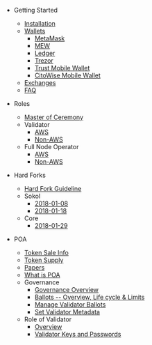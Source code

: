 * Getting Started
    * [Installation](POA-Installation)
    * [Wallets](https://github.com/poanetwork/wiki/wiki/Wallets)
        * [MetaMask](POA-Network-on-MetaMask)
        * [MEW](POA-Network-on-MEW)
        * [Ledger](POA-Network-on-Ledger)
        * [Trezor](POA-Network-on-Trezor)
        * [Trust Mobile Wallet](POA-Network-on-Trust-Wallet)
        * [CitoWise Mobile Wallet](POA-Network-on-CitoWise)
    * [Exchanges](POA-on-Exchanges)
    * [FAQ](Frequently-Asked-Questions)
* Roles
    * [Master of Ceremony](Master-of-Ceremony-Setup)
    * Validator
        * [AWS](Validator-Node-on-AWS)
        * [Non-AWS](Validator-Node-Non-AWS)
    * Full Node Operator
        * [AWS](Bootnode-Setup-AWS)
        * [Non-AWS](Bootnode-Setup-Non-AWS)
* Hard Forks
    * [Hard Fork Guideline](https://github.com/poanetwork/wiki/wiki/Hard-Fork-Guideline)
    * Sokol
        * [2018-01-08](HFs-Sokol-2018-01-08)
        * [2018-01-18](HFs-Sokol-2018-01-18)
    * Core
        * [2018-01-29](HFs-Core-2018-01-29)

* POA
    * [Token Sale Info](POA-Token-Sale-Info)
    * [Token Supply](POA-Token-Supply)
    * [Papers](POA-Network-Papers)
    * [What is POA](What-is-POA)
    * Governance
        *  [Governance Overview](Governance-Overview)
        *  [Ballots -- Overview, Life cycle & Limits](Ballots-Overview.-Life-cycle-and-limits)
        *  [Manage Validator Ballots]( https://github.com/poanetwork/wiki/wiki/Manage-Validator-Ballots)
        *  [Set Validator Metadata](https://github.com/poanetwork/wiki/wiki/Validator-Set-Metadata)
    * Role of Validator
       *   [Overview](Role-of-Validator)
       *   [Validator Keys and Passwords](Validator-Keys-and-Passwords)
